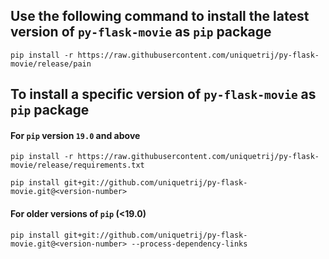  Use the following command to install the latest version of ``py-flask-movie`` as ``pip`` package 
---
```
pip install -r https://raw.githubusercontent.com/uniquetrij/py-flask-movie/release/pain
```

To install a specific version of ``py-flask-movie`` as ``pip`` package
---

#### For ``pip`` version ``19.0`` and above


```
pip install -r https://raw.githubusercontent.com/uniquetrij/py-flask-movie/release/requirements.txt

pip install git+git://github.com/uniquetrij/py-flask-movie.git@<version-number>
```

#### For older versions of ``pip`` (<19.0)
```
pip install git+git://github.com/uniquetrij/py-flask-movie.git@<version-number> --process-dependency-links
